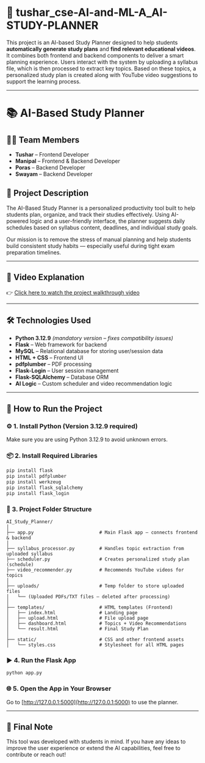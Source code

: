 # 🧠 tushar_cse-AI-and-ML-A_AI-STUDY-PLANNER

This project is an AI-based Study Planner designed to help students **automatically generate study plans** and **find relevant educational videos**. It combines both frontend and backend components to deliver a smart planning experience. Users interact with the system by uploading a syllabus file, which is then processed to extract key topics. Based on these topics, a personalized study plan is created along with YouTube video suggestions to support the learning process.

---

# 📚 AI-Based Study Planner

## 👨‍💻 Team Members
- **Tushar** – Frontend Developer  
- **Manipal** – Frontend & Backend Developer  
- **Poras** – Backend Developer  
- **Swayam** – Backend Developer

## 📝 Project Description
The AI-Based Study Planner is a personalized productivity tool built to help students plan, organize, and track their studies effectively. Using AI-powered logic and a user-friendly interface, the planner suggests daily schedules based on syllabus content, deadlines, and individual study goals.

Our mission is to remove the stress of manual planning and help students build consistent study habits — especially useful during tight exam preparation timelines.

---

## 🎥 Video Explanation
👉 [Click here to watch the project walkthrough video](https://your-video-link-here.com)

---

## 🛠️ Technologies Used
- **Python 3.12.9** *(mandatory version – fixes compatibility issues)*  
- **Flask** – Web framework for backend  
- **MySQL** – Relational database for storing user/session data  
- **HTML + CSS** – Frontend UI  
- **pdfplumber** – PDF processing  
- **Flask-Login** – User session management  
- **Flask-SQLAlchemy** – Database ORM  
- **AI Logic** – Custom scheduler and video recommendation logic

---

## 🚀 How to Run the Project

### ⚙️ 1. Install Python (Version 3.12.9 required)
Make sure you are using Python 3.12.9 to avoid unknown errors.

### 📦 2. Install Required Libraries
```bash
pip install flask
pip install pdfplumber
pip install werkzeug
pip install flask_sqlalchemy
pip install flask_login
```

### 📂 3. Project Folder Structure

```
AI_Study_Planner/
│
├── app.py                        # Main Flask app — connects frontend & backend
│
├── syllabus_processor.py         # Handles topic extraction from uploaded syllabus
├── scheduler.py                  # Creates personalized study plan (schedule)
├── video_recommender.py          # Recommends YouTube videos for topics
│
├── uploads/                      # Temp folder to store uploaded files
│   └── (Uploaded PDFs/TXT files — deleted after processing)
│
├── templates/                    # HTML templates (Frontend)
│   ├── index.html                # Landing page
│   ├── upload.html               # File upload page
│   ├── dashboard.html            # Topics + Video Recommendations
│   └── result.html               # Final Study Plan
│
├── static/                       # CSS and other frontend assets
│   └── styles.css                # Stylesheet for all HTML pages
```

### ▶️ 4. Run the Flask App
```bash
python app.py
```

### 🌐 5. Open the App in Your Browser
Go to [http://127.0.0.1:5000](http://127.0.0.1:5000) to use the planner.

---

## 💬 Final Note

This tool was developed with students in mind. If you have any ideas to improve the user experience or extend the AI capabilities, feel free to contribute or reach out!


